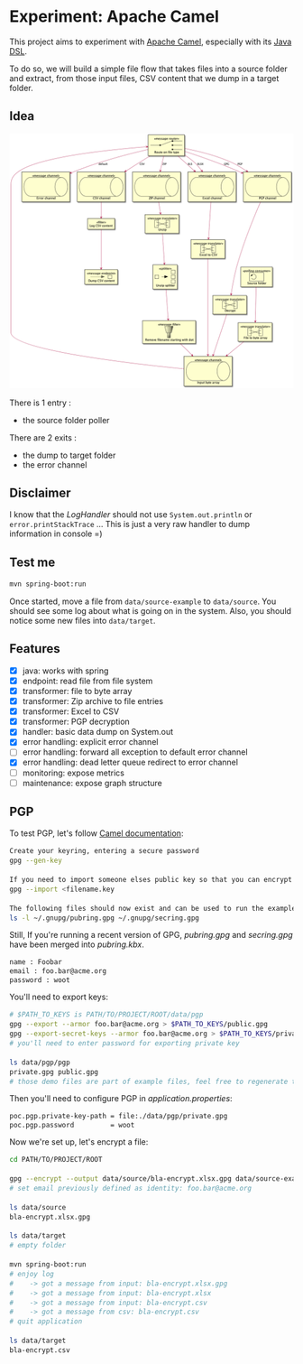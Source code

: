 # Experiment: Apache Camel

This project aims to experiment with [Apache Camel](https://camel.apache.org/), especially with its [Java DSL](https://camel.apache.org/manual/latest/java-dsl.html).

To do so, we will build a simple file flow that takes files into a source folder and extract, from those input files, CSV content that we dump in a target folder.

## Idea

![UML diagram](./uml/idea.png)

There is 1 entry :

- the source folder poller

There are 2 exits :

- the dump to target folder
- the error channel

## Disclaimer

I know that the *LogHandler* should not use `System.out.println` or `error.printStackTrace` ...
This is just a very raw handler to dump information in console =)

## Test me

```sh
mvn spring-boot:run
```

Once started, move a file from `data/source-example` to `data/source`.
You should see some log about what is going on in the system.
Also, you should notice some new files into `data/target`.

## Features

- [x] java: works with spring
- [x] endpoint: read file from file system
- [x] transformer: file to byte array
- [x] transformer: Zip archive to file entries
- [x] transformer: Excel to CSV
- [x] transformer: PGP decryption
- [x] handler: basic data dump on System.out
- [x] error handling: explicit error channel
- [ ] error handling: forward all exception to default error channel
- [x] error handling: dead letter queue redirect to error channel
- [ ] monitoring: expose metrics
- [ ] maintenance: expose graph structure

## PGP

To test PGP, let's follow [Camel documentation](https://camel.apache.org/components/latest/dataformats/pgp-dataformat.html):

```sh
Create your keyring, entering a secure password
gpg --gen-key

If you need to import someone elses public key so that you can encrypt a file for them.
gpg --import <filename.key

The following files should now exist and can be used to run the example
ls -l ~/.gnupg/pubring.gpg ~/.gnupg/secring.gpg
```

Still, If you're running a recent version of GPG, *pubring.gpg* and *secring.gpg* have been merged into *pubring.kbx*.

```
name : Foobar
email : foo.bar@acme.org
password : woot
```

You'll need to export keys:

```sh
# $PATH_TO_KEYS is PATH/TO/PROJECT/ROOT/data/pgp
gpg --export --armor foo.bar@acme.org > $PATH_TO_KEYS/public.gpg
gpg --export-secret-keys --armor foo.bar@acme.org > $PATH_TO_KEYS/private.gpg
# you'll need to enter password for exporting private key

ls data/pgp/pgp
private.gpg public.gpg
# those demo files are part of example files, feel free to regenerate them =)
```

Then you'll need to configure PGP in *application.properties*:
```
poc.pgp.private-key-path = file:./data/pgp/private.gpg
poc.pgp.password         = woot
```

Now we're set up, let's encrypt a file:

```sh
cd PATH/TO/PROJECT/ROOT

gpg --encrypt --output data/source/bla-encrypt.xlsx.gpg data/source-example/bla.xlsx
# set email previously defined as identity: foo.bar@acme.org

ls data/source
bla-encrypt.xlsx.gpg

ls data/target
# empty folder

mvn spring-boot:run
# enjoy log
#    -> got a message from input: bla-encrypt.xlsx.gpg
#    -> got a message from input: bla-encrypt.xlsx
#    -> got a message from input: bla-encrypt.csv
#    -> got a message from csv: bla-encrypt.csv
# quit application

ls data/target
bla-encrypt.csv
```
